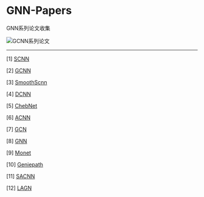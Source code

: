 # GNN-Papers
GNN系列论文收集

![GCNN系列论文](https://cdn.jsdelivr.net/gh/lizhangjie316/img/2020/20200806225333.png)

---

[1] [SCNN]()

[2] [GCNN]()

[3] [SmoothScnn]()

[4] [DCNN]()

[5] [ChebNet]()

[6] [ACNN]()

[7] [GCN]()

[8] [GNN]()

[9] [Monet]()

[10] [Geniepath]()

[11] [SACNN]()

[12] [LAGN]()

